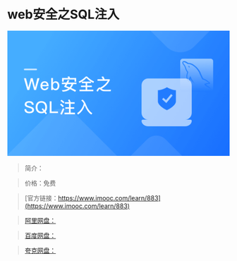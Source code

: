# web安全之SQL注入

![img](../../assets/5fe442fd0001d5a305400304.jpg)

> 简介：

> 价格：免费

> [官方链接：https://www.imooc.com/learn/883](https://www.imooc.com/learn/883)

> [阿里网盘：]()

> [百度网盘：]()

> [夸克网盘：]()
